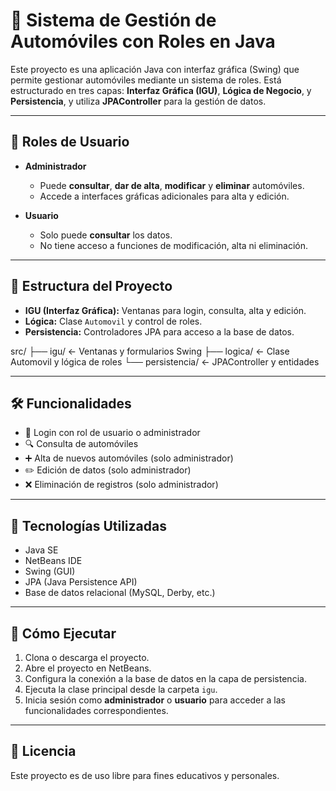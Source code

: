 # 🔐 Sistema de Gestión de Automóviles con Roles en Java

Este proyecto es una aplicación Java con interfaz gráfica (Swing) que permite gestionar automóviles mediante un sistema de roles. Está estructurado en tres capas: **Interfaz Gráfica (IGU)**, **Lógica de Negocio**, y **Persistencia**, y utiliza **JPAController** para la gestión de datos.

---

## 👥 Roles de Usuario

- **Administrador**
  - Puede **consultar**, **dar de alta**, **modificar** y **eliminar** automóviles.
  - Accede a interfaces gráficas adicionales para alta y edición.
  
- **Usuario**
  - Solo puede **consultar** los datos.
  - No tiene acceso a funciones de modificación, alta ni eliminación.

---

## 🧱 Estructura del Proyecto

- **IGU (Interfaz Gráfica):** Ventanas para login, consulta, alta y edición.
- **Lógica:** Clase `Automovil` y control de roles.
- **Persistencia:** Controladores JPA para acceso a la base de datos.

src/ 
├── igu/ ← Ventanas y formularios Swing 
├── logica/ ← Clase Automovil y lógica de roles 
└── persistencia/ ← JPAController y entidades


---

## 🛠️ Funcionalidades

- 🔐 Login con rol de usuario o administrador
- 🔍 Consulta de automóviles
- ➕ Alta de nuevos automóviles (solo administrador)
- ✏️ Edición de datos (solo administrador)
- ❌ Eliminación de registros (solo administrador)

---

## 🧰 Tecnologías Utilizadas

- Java SE
- NetBeans IDE
- Swing (GUI)
- JPA (Java Persistence API)
- Base de datos relacional (MySQL, Derby, etc.)

---

## 🚀 Cómo Ejecutar

1. Clona o descarga el proyecto.
2. Abre el proyecto en NetBeans.
3. Configura la conexión a la base de datos en la capa de persistencia.
4. Ejecuta la clase principal desde la carpeta `igu`.
5. Inicia sesión como **administrador** o **usuario** para acceder a las funcionalidades correspondientes.

---

## 📄 Licencia

Este proyecto es de uso libre para fines educativos y personales.
